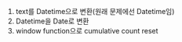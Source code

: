 1. text를 Datetime으로 변환(원래 문제에선 Datetime임)
2. Datetime을 Date로 변환
3. window function으로 cumulative count reset

